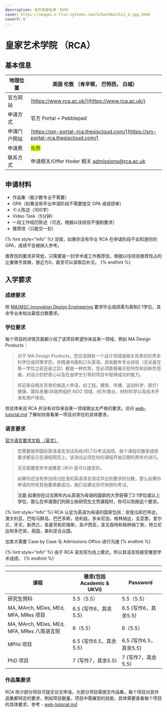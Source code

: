 ```yaml
---
description: 本页贡献名单：MiMi
cover: https://images.e-flux-systems.com/SchoolWatch11_4.jpg,1600
coverY: 0
---
```


# 皇家艺术学院 （RCA）

## 基本信息

| 地理位置   | 英国 伦敦 （肯辛顿， 巴特西， 白城）                                                             |
| ------ | -------------------------------------------------------------------------------- |
| 官方网站   | [https://www.rca.ac.uk/](https://www.rca.ac.uk/)                                 |
| 申请方式   | 官方 Portal + Pebblepad                                                            |
| 申请门户网站 | [https://sm-portal-rca.thesiscloud.com/](https://sm-portal-rca.thesiscloud.com/) |
| 申请费    | <mark style="color:green;">免费</mark>                                             |
| 联系方式   | 申请相关/Offer Hoder 相关 [admissions@rca.ac.uk](mailto:admissions@rca.ac.uk)          |

## 申请材料

* 作品集（极少数专业不需要）
* GPA（如果没有毕业申请阶段不需要提交 GPA 或成绩单）
* 个人陈述（300字）
* Video Task（5分钟）
* 一段工作经历陈述（可选，根据以往经验不强制要求）
* 推荐信（只能交一封）

{% hint style="info" %}
没错，如果你没有毕业 RCA 在申请阶段不会知道你的 GPA，成绩不会被纳入参考。

推荐信的要求非常低，只需要是一封学术或工作推荐信，根据以往经验推荐信占的比重微乎其微，接近为0，甚至可以录取后补交。
{% endhint %}

## 入学要求

### 成绩要求

除 [MA/MSC Innovation Design Engineering](https://www.rca.ac.uk/study/programme-finder/innovation-design-engineering-ma-msc/#requirements) 要求毕业成绩需为英制2:1学位，其余专业未给出最低分数要求。

### 学位要求

每个项目的详情页面都介绍了该项目希望你来自某一领域，例如 MA Design Products：

> 对于 MA Design Products，您应该拥有一个设计领域或相关背景的优秀本科学位或同等学历，并精通书面和口头英语。具有数年专业经验（无论是在第一学位之前还是之后）都是一种优势，您必须能够展示批判性和创新性思维、对设计的好奇心以及在由学生引导的项目中取得成功的能力。
>
> 欢迎来自相关背景的候选人申请，如工程、建筑、传播、运动科学、医疗/健康、国际发展/非政府组织 NGO 领域、经济/商业、材料科学以及技术开发和用户体验。

但总体来说 RCA 并没有对你来自某一领域做出太严格的要求。访问 [web-tutorial.md](web-tutorial.md "mention") 了解如何查看某一项目对学位的具体要求。

### 语言要求

[官方语言要求文档 （英文）](https://www.rca.ac.uk/study/application-process/english-language-requirements/)

> 您需要提供国际英语语言测试系统(IELTS)考试成绩。每个课程的雅思成绩要求都显示在课程网页上。该测试必须在你的课程开始日期的两年内进行。
>
> 无论是雅思学术或雅思 UKVI 是可以接受的。
>
> 如果你还没有参加经过批准的英语语言测试并达到要求的分数，那么如果你申请的所有其他要素都成功，我们会建议你尽快预约考试。
>
> **注意:如果你在过去两年内从英语为母语的国家的大学获得了2:1学位或以上学位，那么在申请我们的硕士和研究生文凭课程时，你可以免除这个要求。**

{% hint style="info" %}
RCA 认定为英语为母语的国家包括：安提瓜和巴布达，澳大利亚，巴哈马群岛，巴巴多斯，伯利兹，多米尼加，格林纳达，圭亚那，爱尔兰，牙买，新西兰，圣基茨和尼维斯，圣卢西亚，圣文森特和格林纳丁斯，特立尼达和多巴哥，英国，美利坚合众国。

加拿大需要 Case by Case 与 Admissions Office 进行沟通
{% endhint %}

{% hint style="info" %}
由于 RCA 语言班为线上模式，所以其语言班接受雅思学术成绩。
{% endhint %}

***

| 课程                                    | 雅思(包括 Academic & UKVI) | Password           |
| ------------------------------------- | ---------------------- | ------------------ |
| 研究生预科                                 | 5.5（5.5）               | 5.5（5.5）           |
| MA, MArch, MDes, MEd, MFA, MRes 项目    | 6.5 (写作6，其余5.5)        | 6.5 (写作6，其余5.5)    |
| MA, MArch, MDes, MEd, MFA, MRes 八周语言班 | 6（5.5）                 | 6（5.5）             |
| MPhil 项目                              | 6.5 (写作6.5，其余5.5)      | 6.5 (写作6.5，其余5.5)  |
| PhD 项目                                | 7 (写作7，其余5.5)          | 7 (写作7，其余5.5)      |

### 作品集要求

RCA 除少部分项目可提交论文申请，大部分项目需提交作品集，每个项目对其作品集都特定的要求，例如项目数量，项目中需展现的技能，具体需要查看每个项目的具体要求，参考 - [web-tutorial.md](web-tutorial.md "mention")
